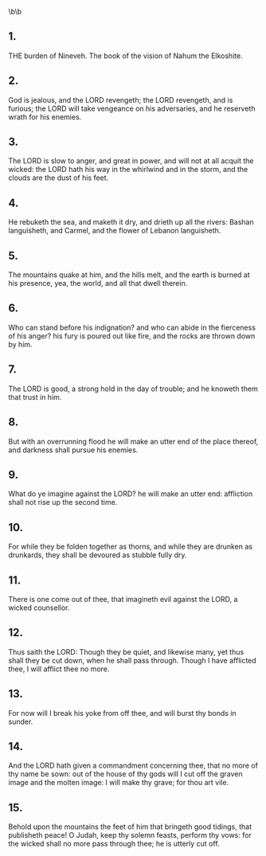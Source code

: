 \b\b
## 1.
THE burden of Nineveh.  The book of the vision of Nahum the Elkoshite.
## 2.
God is jealous, and the LORD revengeth; the LORD revengeth, and is furious; the LORD will take vengeance on his adversaries, and he reserveth wrath for his enemies.
## 3.
The LORD is slow to anger, and great in power, and will not at all acquit the wicked: the LORD hath his way in the whirlwind and in the storm, and the clouds are the dust of his feet.
## 4.
He rebuketh the sea, and maketh it dry, and drieth up all the rivers: Bashan languisheth, and Carmel, and the flower of Lebanon languisheth.
## 5.
The mountains quake at him, and the hills melt, and the earth is burned at his presence, yea, the world, and all that dwell therein.
## 6.
Who can stand before his indignation?  and who can abide in the fierceness of his anger?  his fury is poured out like fire, and the rocks are thrown down by him.
## 7.
The LORD is good, a strong hold in the day of trouble; and he knoweth them that trust in him.
## 8.
But with an overrunning flood he will make an utter end of the place thereof, and darkness shall pursue his enemies.
## 9.
What do ye imagine against the LORD?  he will make an utter end: affliction shall not rise up the second time.
## 10.
For while they be folden together as thorns, and while they are drunken as drunkards, they shall be devoured as stubble fully dry.
## 11.
There is one come out of thee, that imagineth evil against the LORD, a wicked counsellor.
## 12.
Thus saith the LORD: Though they be quiet, and likewise many, yet thus shall they be cut down, when he shall pass through.  Though I have afflicted thee, I will afflict thee no more.
## 13.
For now will I break his yoke from off thee, and will burst thy bonds in sunder.
## 14.
And the LORD hath given a commandment concerning thee, that no more of thy name be sown: out of the house of thy gods will I cut off the graven image and the molten image: I will make thy grave; for thou art vile.
## 15.
Behold upon the mountains the feet of him that bringeth good tidings, that publisheth peace!  O Judah, keep thy solemn feasts, perform thy vows: for the wicked shall no more pass through thee; he is utterly cut off.
